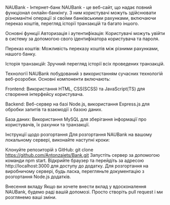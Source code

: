 NAUBank - Інтернет-банк
NAUBank - це веб-сайт, що надає повний функціонал онлайн-банкінгу. З ним користувачі можуть здійснювати різноманітні операції зі своїми банківськими рахунками, включаючи переказ коштів, перегляд історії транзакцій та багато іншого.

Основні функції
Авторизація і аутентифікація: Користувачі можуть увійти в систему за допомогою свого ідентифікатора користувача та пароля.

Переказ коштів: Можливість переказу коштів між різними рахунками, нашого банку.

Історія транзакцій: Зручний перегляд історії всіх проведених транзакцій.

Технології
NAUBank побудований з використанням сучасних технологій веб-розробки. Основні компоненти включають:

Frontend: Використання HTML, CSS(SCSS) та JavaScript(TS) для створення інтерфейсу користувача.

Backend: Веб-сервер на базі Node.js, використання Express.js для обробки запитів та взаємодії з базою даних.

База даних: Використання MySQL для зберігання інформації про користувачів, їх рахунки та транзакції.

Інструкції щодо розгортання
Для розгортання NAUBank на вашому локальному сервері, виконайте наступні кроки:

Клонуйте репозиторій з GitHub: git clone https://github.com/Antonzaiets/Bank.git
Запустіть сервер за допомогою команди npm start.
Відкрийте браузер та перейдіть за адресою http://localhost:3000 для доступу до додатку.
Для розгортання на виробничому сервері, будь ласка, перегляньте документацію з розгортання Node.js додатків.

Внесення вкладу
Якщо ви хочете внести вклад у вдосконалення NAUBank, будемо раді вашій допомозі. Просто створіть pull request і ми розглянемо ваші зміни.
